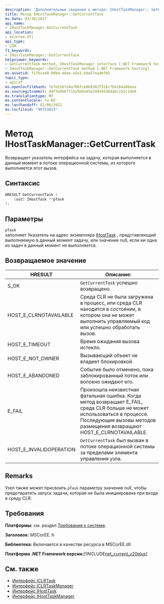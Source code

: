 ```yaml
---
description: 'Дополнительные сведения о методе: IHostTaskManager:: GetCurrentTask'
title: Метод IHostTaskManager::GetCurrentTask
ms.date: 03/30/2017
api_name:
- IHostTaskManager.GetCurrentTask
api_location:
- mscoree.dll
api_type:
- COM
f1_keywords:
- IHostTaskManager::GetCurrentTask
helpviewer_keywords:
- GetCurrentTask method, IHostTaskManager interface [.NET Framework hosting]
- IHostTaskManager::GetCurrentTask method [.NET Framework hosting]
ms.assetid: f17bca49-90bd-4dee-a5e1-b9a57ea46f85
topic_type:
- apiref
ms.openlocfilehash: 7e7e516fe4a706fce8b0302f318cfbb164a86eea
ms.sourcegitcommit: ddf7edb67715a5b9a45e3dd44536dabc153c1de0
ms.translationtype: MT
ms.contentlocale: ru-RU
ms.lasthandoff: 02/06/2021
ms.locfileid: "99753813"
---
```

# <a name="ihosttaskmanagergetcurrenttask-method"></a>Метод IHostTaskManager::GetCurrentTask

Возвращает указатель интерфейса на задачу, которая выполняется в данный момент в потоке операционной системы, из которого выполняется этот вызов.  
  
## <a name="syntax"></a>Синтаксис  
  
```cpp  
HRESULT GetCurrentTask (  
    [out] IHostTask **pTask  
);  
```  
  
## <a name="parameters"></a>Параметры  

 `pTask`  
 заполняет Указатель на адрес экземпляра [IHostTask](ihosttask-interface.md) , представляющий выполняемую в данный момент задачу, или значение null, если ни одна из задач в данный момент не выполняется.  
  
## <a name="return-value"></a>Возвращаемое значение  
  
|HRESULT|Описание:|  
|-------------|-----------------|  
|S_OK|`GetCurrentTask` успешно возвращено.|  
|HOST_E_CLRNOTAVAILABLE|Среда CLR не была загружена в процесс, или среда CLR находится в состоянии, в котором она не может выполнить управляемый код или успешно обработать вызов.|  
|HOST_E_TIMEOUT|Время ожидания вызова истекло.|  
|HOST_E_NOT_OWNER|Вызывающий объект не владеет блокировкой.|  
|HOST_E_ABANDONED|Событие было отменено, пока заблокированный поток или волокно ожидают его.|  
|E_FAIL|Произошла неизвестная фатальная ошибка. Когда метод возвращает E_FAIL, среда CLR больше не может использоваться в процессе. Последующие вызовы методов размещения возвращают HOST_E_CLRNOTAVAILABLE.|  
|HOST_E_INVALIDOPERATION|`GetCurrentTask` был вызван в потоке операционной системы за пределами элемента управления узла.|  
  
## <a name="remarks"></a>Remarks  

 Узел также может присвоить `pTask` параметру значение null, чтобы предотвратить запуск задачи, которая не была инициирована при входе в среду CLR.  
  
## <a name="requirements"></a>Требования  

 **Платформы:** см. раздел [Требования к системе](../../get-started/system-requirements.md).  
  
 **Заголовок:** MSCorEE. h  
  
 **Библиотека:** Включается в качестве ресурса в MSCorEE.dll  
  
 **Платформа .NET Framework версии:**[!INCLUDE[net_current_v20plus](../../../../includes/net-current-v20plus-md.md)]  
  
## <a name="see-also"></a>См. также

- [Интерфейс ICLRTask](iclrtask-interface.md)
- [Интерфейс ICLRTaskManager](iclrtaskmanager-interface.md)
- [Интерфейс IHostTask](ihosttask-interface.md)
- [Интерфейс IHostTaskManager](ihosttaskmanager-interface.md)
